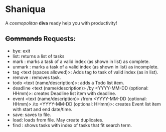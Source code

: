 # Shaniqua
A *cosmopolitan* **diva** ready help you with productivity!
## ~~Commands~~ Requests:
- bye: exit
- list: returns a list of tasks
- mark <index>: marks a task of a valid index (as shown in list) as complete.
- unmark <index>: marks a task of a valid index (as shown in list) as incomplete.
- tag <index> <text (spaces allowed)>:  Adds tag to task of valid index (as in list).
- remove <index>: removes task.
- todo <text (name/description)>: adds a Todo list item.
- deadline <text (name/description)> /by <YYYY-MM-DD (optional: HHmm)>: creates Deadline list item with deadline.
- event <text (name/description)> /from <YYYY-MM-DD (optional: HHmm)> /to <YYYY-MM-DD (optional: HHmm)>: creates Event list item with start and end date/time.
- save: saves to file.
- load: loads from file. May create duplicates.
- find <text>: shows tasks with index of tasks that fit search term.
